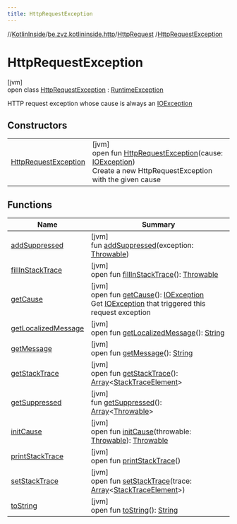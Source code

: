```yaml
---
title: HttpRequestException
---
```

//[KotlinInside](../../../../index.html)/[be.zvz.kotlininside.http](../../index.html)/[HttpRequest](../index.html)
/[HttpRequestException](index.html)

# HttpRequestException

[jvm]\
open
class [HttpRequestException](index.html) : [RuntimeException](https://docs.oracle.com/javase/7/docs/api/java/lang/RuntimeException.html)

HTTP request exception whose cause is always
an [IOException](https://docs.oracle.com/javase/7/docs/api/java/io/IOException.html)

## Constructors

| | |
|---|---|
| [HttpRequestException](-http-request-exception.html) | [jvm]<br>open fun [HttpRequestException](-http-request-exception.html)(cause: [IOException](https://docs.oracle.com/javase/7/docs/api/java/io/IOException.html))<br>Create a new HttpRequestException with the given cause |

## Functions

| Name | Summary |
|---|---|
| [addSuppressed](index.html#-1898257014%2FFunctions%2F863300109) | [jvm]<br>fun [addSuppressed](index.html#-1898257014%2FFunctions%2F863300109)(exception: [Throwable](https://docs.oracle.com/javase/7/docs/api/java/lang/Throwable.html)) |
| [fillInStackTrace](index.html#-1207709164%2FFunctions%2F863300109) | [jvm]<br>open fun [fillInStackTrace](index.html#-1207709164%2FFunctions%2F863300109)(): [Throwable](https://docs.oracle.com/javase/7/docs/api/java/lang/Throwable.html) |
| [getCause](get-cause.html) | [jvm]<br>open fun [getCause](get-cause.html)(): [IOException](https://docs.oracle.com/javase/7/docs/api/java/io/IOException.html)<br>Get [IOException](https://docs.oracle.com/javase/7/docs/api/java/io/IOException.html) that triggered this request exception |
| [getLocalizedMessage](index.html#-2138642817%2FFunctions%2F863300109) | [jvm]<br>open fun [getLocalizedMessage](index.html#-2138642817%2FFunctions%2F863300109)(): [String](https://docs.oracle.com/javase/7/docs/api/java/lang/String.html) |
| [getMessage](index.html#1068546184%2FFunctions%2F863300109) | [jvm]<br>open fun [getMessage](index.html#1068546184%2FFunctions%2F863300109)(): [String](https://docs.oracle.com/javase/7/docs/api/java/lang/String.html) |
| [getStackTrace](index.html#-1238049138%2FFunctions%2F863300109) | [jvm]<br>open fun [getStackTrace](index.html#-1238049138%2FFunctions%2F863300109)(): [Array](https://kotlinlang.org/api/latest/jvm/stdlib/kotlin/-array/index.html)<[StackTraceElement](https://docs.oracle.com/javase/7/docs/api/java/lang/StackTraceElement.html)> |
| [getSuppressed](index.html#1678506999%2FFunctions%2F863300109) | [jvm]<br>fun [getSuppressed](index.html#1678506999%2FFunctions%2F863300109)(): [Array](https://kotlinlang.org/api/latest/jvm/stdlib/kotlin/-array/index.html)<[Throwable](https://docs.oracle.com/javase/7/docs/api/java/lang/Throwable.html)> |
| [initCause](index.html#-104903378%2FFunctions%2F863300109) | [jvm]<br>open fun [initCause](index.html#-104903378%2FFunctions%2F863300109)(throwable: [Throwable](https://docs.oracle.com/javase/7/docs/api/java/lang/Throwable.html)): [Throwable](https://docs.oracle.com/javase/7/docs/api/java/lang/Throwable.html) |
| [printStackTrace](index.html#-1357294889%2FFunctions%2F863300109) | [jvm]<br>open fun [printStackTrace](index.html#-1357294889%2FFunctions%2F863300109)() |
| [setStackTrace](index.html#-1146009933%2FFunctions%2F863300109) | [jvm]<br>open fun [setStackTrace](index.html#-1146009933%2FFunctions%2F863300109)(trace: [Array](https://kotlinlang.org/api/latest/jvm/stdlib/kotlin/-array/index.html)<[StackTraceElement](https://docs.oracle.com/javase/7/docs/api/java/lang/StackTraceElement.html)>) |
| [toString](index.html#1869833549%2FFunctions%2F863300109) | [jvm]<br>open fun [toString](index.html#1869833549%2FFunctions%2F863300109)(): [String](https://docs.oracle.com/javase/7/docs/api/java/lang/String.html) |

